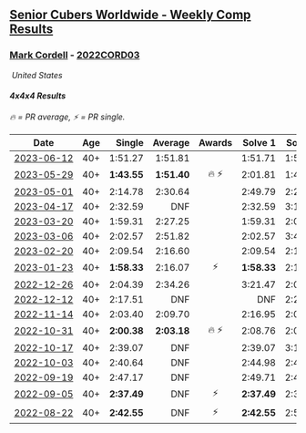 <style>table {white-space: nowrap;}</style>
<link rel="stylesheet" type="text/css" href="/scw-comp/css/flags.css" />

## [Senior Cubers Worldwide - Weekly Comp Results](/scw-comp/results/)
### [Mark Cordell](README.md) - [2022CORD03](https://www.worldcubeassociation.org/persons/2022CORD03?event=444)

<i class="flag flag-US" />&nbsp;United States

#### 4x4x4 Results

<span style="white-space: nowrap;">🔥 = PR average</span>, <span style="white-space: nowrap;">⚡ = PR single</span>.

| Date | Age | Single | Average | Awards | Solve 1 | Solve 2 | Solve 3 | Solve 4 | Solve 5 | Video |
| :--: | :--: | --: | --: | :--: | --: | --: | --: | --: | --: | :-- |
| [2023-06-12](../../results/2023-06-12/444.md) | 40+ | 1:51.27 | 1:51.81 |  | 1:51.71 | 1:51.27 | 1:52.44 | DNS | DNS | [Desktop](https://www.facebook.com/events/575948201291091/permalink/579710977581480) / [Mobile](https://m.facebook.com/events/575948201291091?view=permalink&id=579710977581480) |
| [2023-05-29](../../results/2023-05-29/444.md) | 40+ | **1:43.55** | **1:51.40** | 🔥 ⚡ | 2:01.81 | 1:48.84 | **1:43.55** | DNS | DNS | [Desktop](https://www.facebook.com/events/769039921377061/permalink/772832497664470) / [Mobile](https://m.facebook.com/events/769039921377061?view=permalink&id=772832497664470) |
| [2023-05-01](../../results/2023-05-01/444.md) | 40+ | 2:14.78 | 2:30.64 |  | 2:49.79 | 2:27.35 | 2:14.78 | DNS | DNS | [Desktop](https://www.facebook.com/events/1554845911676556/permalink/1559227904571690) / [Mobile](https://m.facebook.com/events/1554845911676556?view=permalink&id=1559227904571690) |
| [2023-04-17](../../results/2023-04-17/444.md) | 40+ | 2:32.59 | DNF |  | 2:32.59 | 3:14.05 | DNS | DNS | DNS | [Desktop](https://www.facebook.com/events/175752445390498/permalink/185010781131331) / [Mobile](https://m.facebook.com/events/175752445390498?view=permalink&id=185010781131331) |
| [2023-03-20](../../results/2023-03-20/444.md) | 40+ | 1:59.31 | 2:27.25 |  | 1:59.31 | 2:09.86 | 3:12.59 | DNS | DNS | [Desktop](https://www.facebook.com/events/1273456476928238/permalink/1280815416192344) / [Mobile](https://m.facebook.com/events/1273456476928238?view=permalink&id=1280815416192344) |
| [2023-03-06](../../results/2023-03-06/444.md) | 40+ | 2:02.57 | 2:51.82 |  | 2:02.57 | 3:44.38 | 2:48.51 | DNS | DNS | [Desktop](https://www.facebook.com/events/1616007312171296/permalink/1622491061522921) / [Mobile](https://m.facebook.com/events/1616007312171296?view=permalink&id=1622491061522921) |
| [2023-02-20](../../results/2023-02-20/444.md) | 40+ | 2:09.54 | 2:16.60 |  | 2:09.54 | 2:10.18 | 2:30.07 | DNS | DNS | [Desktop](https://www.facebook.com/events/751205503064846/permalink/759023655616364) / [Mobile](https://m.facebook.com/events/751205503064846?view=permalink&id=759023655616364) |
| [2023-01-23](../../results/2023-01-23/444.md) | 40+ | **1:58.33** | 2:16.07 | ⚡ | **1:58.33** | 2:19.84 | 2:30.05 | DNS | DNS | [Desktop](https://www.facebook.com/events/509798861140910/permalink/518357406951722) / [Mobile](https://m.facebook.com/events/509798861140910?view=permalink&id=518357406951722) |
| [2022-12-26](../../results/2022-12-26/444.md) | 40+ | 2:04.39 | 2:34.26 |  | 3:21.47 | 2:04.39 | 2:16.92 | DNS | DNS | [Desktop](https://www.facebook.com/events/699260168471197/permalink/708639407533273) / [Mobile](https://m.facebook.com/events/699260168471197?view=permalink&id=708639407533273) |
| [2022-12-12](../../results/2022-12-12/444.md) | 40+ | 2:17.51 | DNF |  | DNF | 2:20.36 | 2:17.51 | DNS | DNS | [Desktop](https://www.facebook.com/events/1310297966473638/permalink/1321060578730710) / [Mobile](https://m.facebook.com/events/1310297966473638?view=permalink&id=1321060578730710) |
| [2022-11-14](../../results/2022-11-14/444.md) | 40+ | 2:03.40 | 2:09.70 |  | 2:16.95 | 2:08.75 | 2:03.40 | DNS | DNS | [Desktop](https://www.facebook.com/events/823524585526773/permalink/832715864607645) / [Mobile](https://m.facebook.com/events/823524585526773?view=permalink&id=832715864607645) |
| [2022-10-31](../../results/2022-10-31/444.md) | 40+ | **2:00.38** | **2:03.18** | 🔥 ⚡ | 2:08.76 | 2:00.39 | **2:00.38** | DNS | DNS | [Desktop](https://www.facebook.com/events/635474734791505/permalink/645327413806237) / [Mobile](https://m.facebook.com/events/635474734791505?view=permalink&id=645327413806237) |
| [2022-10-17](../../results/2022-10-17/444.md) | 40+ | 2:39.07 | DNF |  | 2:39.07 | 3:13.43 | DNS | DNS | DNS | [Desktop](https://www.facebook.com/events/5873184052742514/permalink/5913210188739900) / [Mobile](https://m.facebook.com/events/5873184052742514?view=permalink&id=5913210188739900) |
| [2022-10-03](../../results/2022-10-03/444.md) | 40+ | 2:40.64 | DNF |  | 2:44.98 | 2:40.64 | DNS | DNS | DNS | [Desktop](https://www.facebook.com/events/815539682815599/permalink/826494875053413) / [Mobile](https://m.facebook.com/events/815539682815599?view=permalink&id=826494875053413) |
| [2022-09-19](../../results/2022-09-19/444.md) | 40+ | 2:47.17 | DNF |  | 2:49.71 | 2:47.17 | DNS | DNS | DNS | [Desktop](https://www.facebook.com/events/450657513693488/permalink/461139255978647) / [Mobile](https://m.facebook.com/events/450657513693488?view=permalink&id=461139255978647) |
| [2022-09-05](../../results/2022-09-05/444.md) | 40+ | **2:37.49** | DNF | ⚡ | **2:37.49** | 2:39.23 | DNS | DNS | DNS | [Desktop](https://www.facebook.com/events/448393960648054/permalink/458407822980001) / [Mobile](https://m.facebook.com/events/448393960648054?view=permalink&id=458407822980001) |
| [2022-08-22](../../results/2022-08-22/444.md) | 40+ | **2:42.55** | DNF | ⚡ | **2:42.55** | 2:52.41 | DNS | DNS | DNS | [Desktop](https://www.facebook.com/events/542579854309231/permalink/551984963368720) / [Mobile](https://m.facebook.com/events/542579854309231?view=permalink&id=551984963368720) |


<!-- Global site tag (gtag.js) - Google Analytics -->
<script async src="https://www.googletagmanager.com/gtag/js?id=UA-86348435-3"></script>
<script>window.dataLayer = window.dataLayer || []; function gtag() {dataLayer.push(arguments);} gtag('js', new Date()); gtag('config', 'UA-86348435-3');</script>
